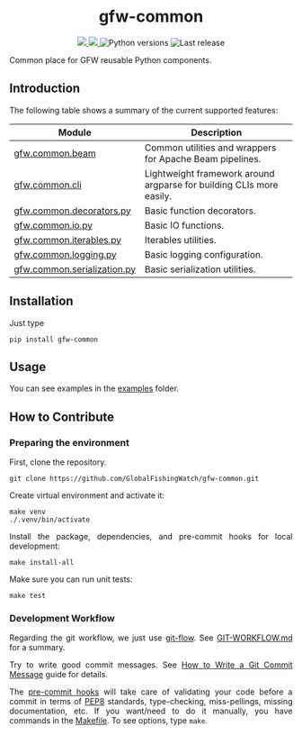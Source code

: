 <h1 align="center" style="border-bottom: none;"> gfw-common </h1>

<p align="center">
  <a href="https://github.com/GlobalFishingWatch/gfw-common-client/actions/workflows/ci.yaml" >
    <img src="https://github.com/GlobalFishingWatch/gfw-common/actions/workflows/ci.yaml/badge.svg"/>
  </a>
  <a href="https://codecov.io/gh/GlobalFishingWatch/gfw-common" >
    <img src="https://codecov.io/gh/GlobalFishingWatch/gfw-common/graph/badge.svg?token=bpFiU6qtrd"/>
  </a>
  <a>
    <img alt="Python versions" src="https://img.shields.io/badge/python-3.10%20%7C%203.11%20%7C%203.12%20%7C%203.13-blue">
  </a>
  <a>
    <img alt="Last release" src="https://img.shields.io/github/v/release/GlobalFishingWatch/gfw-common">
  </a>
</p>

Common place for GFW reusable Python components.

[commitizen]: https://github.com/commitizen-tools/commitizen
[Conventional Commits]: https://www.conventionalcommits.org/en/v1.0.0/
[git-flow]: https://nvie.com/posts/a-successful-git-branching-model/
[PEP8]: https://peps.python.org/pep-0008/
[pip-tools]: https://pip-tools.readthedocs.io/en/stable/
[How to Write a Git Commit Message]: https://cbea.ms/git-commit/

[examples]: examples/
[GIT-WORKFLOW.md]: GIT-WORKFLOW.md
[Makefile]: Makefile
[pre-commit hooks]: .pre-commit-config.yaml
[pyproject.toml]: pyproject.toml

[gfw.common.beam]: src/gfw/common/beam/
[gfw.common.cli]: src/gfw/common/cli/
[gfw.common.decorators.py]: src/gfw/common/decorators.py
[gfw.common.io.py]: src/gfw/common/io.py
[gfw.common.iterables.py]: src/gfw/common/iterables.py
[gfw.common.logging.py]: src/gfw/common/logging.py
[gfw.common.serialization.py]: src/gfw/common/serialization.py


## Introduction

<div align="justify">

The following table shows a summary of the current supported features:

<div align="center">

| Module                       | Description                                                         |
| ---------------------------- | ------------------------------------------------------------------- |
|[gfw.common.beam]             | Common utilities and wrappers for Apache Beam pipelines.            |
|[gfw.common.cli]              | Lightweight framework around argparse for building CLIs more easily.|
|[gfw.common.decorators.py]    | Basic function decorators.                                          |
|[gfw.common.io.py]            | Basic IO functions.                                                 |
|[gfw.common.iterables.py]     | Iterables utilities.                                                |
|[gfw.common.logging.py]       | Basic logging configuration.                                        |
|[gfw.common.serialization.py] | Basic serialization utilities.                                      |

</div>

## Installation

Just type
```shell
pip install gfw-common
```

## Usage

You can see examples in the [examples] folder.

## How to Contribute

### Preparing the environment

First, clone the repository.
```shell
git clone https://github.com/GlobalFishingWatch/gfw-common.git
```

Create virtual environment and activate it:
```shell
make venv
./.venv/bin/activate
```

Install the package, dependencies, and pre-commit hooks for local development:
```shell
make install-all
```

Make sure you can run unit tests:
```shell
make test
```

### Development Workflow

Regarding the git workflow, we just use [git-flow].
See [GIT-WORKFLOW.md] for a summary.

Try to write good commit messages.
See [How to Write a Git Commit Message] guide for details.

The [pre-commit hooks] will take care of validating your code before a commit
in terms of [PEP8] standards, type-checking, miss-pellings, missing documentation, etc.
If you want/need to do it manually, you have commands in the [Makefile].
To see options, type `make`.

</div>
